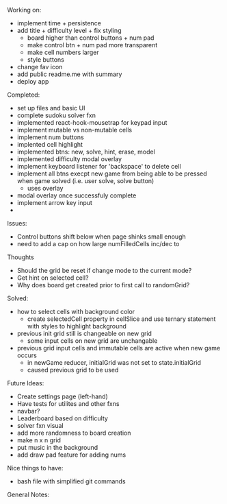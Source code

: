 Working on: 
- implement time + persistence 
- add title + difficulty level + fix styling
    - board higher than control buttons + num pad 
    - make control btn + num pad more transparent
    - make cell numbers larger 
    - style buttons  
- change fav icon
- add public readme.me with summary
- deploy app    

Completed:
- set up files and basic UI 
- complete sudoku solver fxn
- implemented react-hook-mousetrap for keypad input 
- implement mutable vs non-mutable cells
- implement num buttons
- implented cell highlight
- implemented btns: new, solve, hint, erase, model
- implemented difficulty modal overlay
- implement keyboard listener for 'backspace' to delete cell
- implement all btns execpt new game from being able to be pressed when game solved (i.e. user solve, solve button)
    - uses overlay
- modal overlay once successfuly complete
- implement arrow key input 
- 

Issues:
- Control buttons shift below when page shinks small enough
- need to add a cap on how large numFilledCells inc/dec to

Thoughts
- Should the grid be reset if change mode to the current mode? 
- Get hint on selected cell?
- Why does board get created prior to first call to randomGrid? 

Solved:
- how to select cells with background color
    - create selectedCell property in cellSlice and use ternary statement with styles to highlight background
- previous init grid still is changeable on new grid 
    - some input cells on new grid are unchangable
- previous grid input cells and immutable cells are active when new game occurs
    - in newGame reducer, initialGrid was not set to state.initialGrid 
    - caused previous grid to be used

Future Ideas:
- Create settings page (left-hand)
- Have tests for utilites and other fxns
- navbar? 
- Leaderboard based on difficulty
- solver fxn visual
- add more randomness to board creation
- make n x n grid 
- put music in the background
- add draw pad feature for adding nums 

Nice things to have: 
- bash file with simplified git commands

General Notes: 